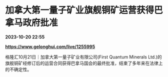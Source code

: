 # 加拿大第一量子矿业旗舰铜矿运营获得巴拿马政府批准

**2023-10-20 22:55**

**https://www.gelonghui.com/live/1255995**

格隆汇10月21日｜加拿大第一量子矿业有限公司(First Quantum Minerals Ltd.)的旗舰铜矿经修订后的运营合同获得巴拿马国会的最终批准，结束了多年来在法律上的不确定性。